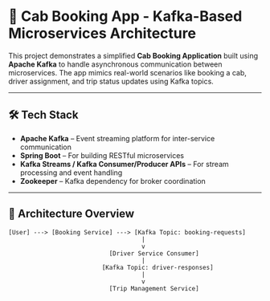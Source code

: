 # 🚕 Cab Booking App - Kafka-Based Microservices Architecture

This project demonstrates a simplified **Cab Booking Application** built using **Apache Kafka** to handle asynchronous communication between microservices. The app mimics real-world scenarios like booking a cab, driver assignment, and trip status updates using Kafka topics.

---

## 🛠️ Tech Stack

- **Apache Kafka** – Event streaming platform for inter-service communication
- **Spring Boot** – For building RESTful microservices
- **Kafka Streams / Kafka Consumer/Producer APIs** – For stream processing and event handling
- **Zookeeper** – Kafka dependency for broker coordination

---

## 🧩 Architecture Overview

```text
[User] ---> [Booking Service] ---> [Kafka Topic: booking-requests]
                                     |
                                     v
                            [Driver Service Consumer]
                                     |
                          [Kafka Topic: driver-responses]
                                     |
                                     v
                            [Trip Management Service]
